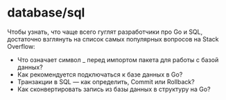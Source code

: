# database/sql

Чтобы узнать, что чаще всего гуглят разработчики про Go и SQL, достаточно взглянуть на список самых популярных вопросов на Stack Overflow:

+ Что означает символ _ перед импортом пакета для работы с базой данных?
+ Как рекомендуется подключаться к базе данных в Go?
+ Транзакции в SQL — как определить, Commit или Rollback?
+ Как сконвертировать запись из базы данных в структуру на Go?